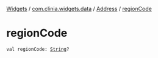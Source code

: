 [Widgets](../../index.md) / [com.clinia.widgets.data](../index.md) / [Address](index.md) / [regionCode](./region-code.md)

# regionCode

`val regionCode: `[`String`](https://kotlinlang.org/api/latest/jvm/stdlib/kotlin/-string/index.html)`?`